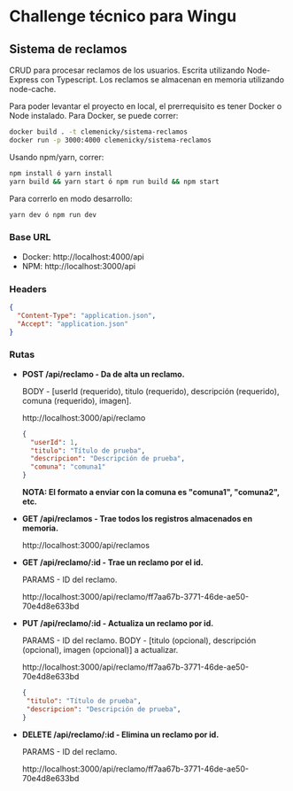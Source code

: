 # Challenge técnico para Wingu
## Sistema de reclamos

CRUD para procesar reclamos de los usuarios. Escrita utilizando Node-Express con Typescript. Los reclamos se almacenan en memoria utilizando node-cache.

Para poder levantar el proyecto en local, el prerrequisito es tener Docker o Node instalado.
Para Docker, se puede correr:

``` bash
docker build . -t clemenicky/sistema-reclamos
docker run -p 3000:4000 clemenicky/sistema-reclamos
```

Usando npm/yarn, correr:

``` bash
npm install ó yarn install
yarn build && yarn start ó npm run build && npm start
```
Para correrlo en modo desarrollo:

```bash
yarn dev ó npm run dev
```

### Base URL
- Docker: http://localhost:4000/api
- NPM: http://localhost:3000/api

### Headers

``` json
{
  "Content-Type": "application.json",
  "Accept": "application.json"
}
```
### Rutas

- **POST /api/reclamo - Da de alta un reclamo.**

  BODY - [userId (requerido), titulo (requerido), descripción (requerido), comuna (requerido), imagen].

  http://localhost:3000/api/reclamo

  ```json
  {
    "userId": 1,
    "titulo": "Título de prueba",
    "descripcion": "Descripción de prueba",
    "comuna": "comuna1"
  }
  ```

  **NOTA: El formato a enviar con la comuna es "comuna1", "comuna2", etc.**

- **GET /api/reclamos - Trae todos los registros almacenados en memoria.**

  http://localhost:3000/api/reclamos

- **GET /api/reclamo/:id - Trae un reclamo por el id.**

  PARAMS - ID del reclamo.

  http://localhost:3000/api/reclamo/ff7aa67b-3771-46de-ae50-70e4d8e633bd

- **PUT /api/reclamo/:id - Actualiza  un reclamo por id.**

  PARAMS - ID del reclamo.
  BODY - [titulo (opcional), descripción (opcional), imagen (opcional)] a actualizar.

  http://localhost:3000/api/reclamo/ff7aa67b-3771-46de-ae50-70e4d8e633bd

   ```json
  {
    "titulo": "Título de prueba",
    "descripcion": "Descripción de prueba",
  }
  ```

- **DELETE /api/reclamo/:id - Elimina un reclamo por id.**

  PARAMS - ID del reclamo.

  http://localhost:3000/api/reclamo/ff7aa67b-3771-46de-ae50-70e4d8e633bd

